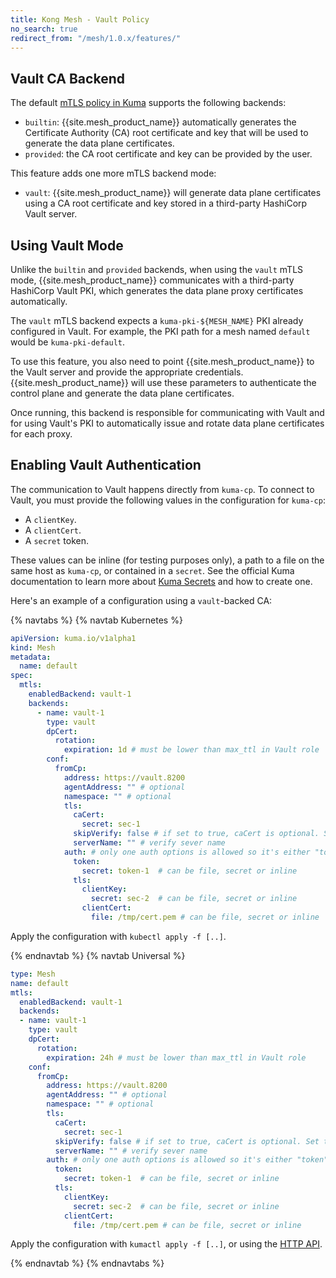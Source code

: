 ```yaml
---
title: Kong Mesh - Vault Policy
no_search: true
redirect_from: "/mesh/1.0.x/features/"
---
```


## Vault CA Backend

The default [mTLS policy in Kuma](https://kuma.io/docs/latest/policies/mutual-tls/)
supports the following backends:

* `builtin`: {{site.mesh_product_name}} automatically generates the Certificate
Authority (CA) root certificate and key that will be used to generate the data
plane certificates.
* `provided`: the CA root certificate and key can be provided by the user.

This feature adds one more mTLS backend mode:

* `vault`: {{site.mesh_product_name}} will generate data plane certificates
using a CA root certificate and key stored in a third-party HashiCorp Vault
server.

## Using Vault Mode

Unlike the `builtin` and `provided` backends, when using the `vault` mTLS mode,
{{site.mesh_product_name}} communicates with a third-party HashiCorp Vault PKI,
which generates the data plane proxy certificates automatically.

The `vault` mTLS backend expects a `kuma-pki-${MESH_NAME}` PKI already
configured in Vault. For example, the PKI path for a mesh named `default` would
be `kuma-pki-default`.

To use this feature, you also need to point {{site.mesh_product_name}} to the
Vault server and provide the appropriate credentials. {{site.mesh_product_name}}
will use these parameters to authenticate the control plane and generate the
data plane certificates.

Once running, this backend is responsible for communicating with Vault and for
using Vault's PKI to automatically issue and rotate data plane certificates for
each proxy.

## Enabling Vault Authentication

The communication to Vault happens directly from `kuma-cp`. To connect to
Vault, you must provide the following values in the configuration for `kuma-cp`:

* A `clientKey`.
* A `clientCert`.
* A `secret` token.

These values can be inline (for testing purposes only), a path to a file on the
same host as `kuma-cp`, or contained in a `secret`. See the official Kuma
documentation to learn more about [Kuma Secrets](https://kuma.io/docs/latest/documentation/secrets/)
and how to create one.

Here's an example of a configuration using a `vault`-backed CA:

{% navtabs %}
{% navtab Kubernetes %}

```yaml
apiVersion: kuma.io/v1alpha1
kind: Mesh
metadata:
  name: default
spec:
  mtls:
    enabledBackend: vault-1
    backends:
      - name: vault-1
        type: vault
        dpCert:
          rotation:
            expiration: 1d # must be lower than max_ttl in Vault role
        conf:
          fromCp:
            address: https://vault.8200
            agentAddress: "" # optional
            namespace: "" # optional
            tls:
              caCert:
                secret: sec-1
              skipVerify: false # if set to true, caCert is optional. Set to true only for development
              serverName: "" # verify sever name
            auth: # only one auth options is allowed so it's either "token" or "tls"
              token:
                secret: token-1  # can be file, secret or inline
              tls:
                clientKey:
                  secret: sec-2  # can be file, secret or inline
                clientCert:
                  file: /tmp/cert.pem # can be file, secret or inline
```

Apply the configuration with `kubectl apply -f [..]`.

{% endnavtab %}
{% navtab Universal %}

```yaml
type: Mesh
name: default
mtls:
  enabledBackend: vault-1
  backends:
  - name: vault-1
    type: vault
    dpCert:
      rotation:
        expiration: 24h # must be lower than max_ttl in Vault role
    conf:
      fromCp:
        address: https://vault.8200
        agentAddress: "" # optional
        namespace: "" # optional
        tls:
          caCert:
            secret: sec-1
          skipVerify: false # if set to true, caCert is optional. Set to true only for development
          serverName: "" # verify sever name
        auth: # only one auth options is allowed so it's either "token" or "tls"
          token:
            secret: token-1  # can be file, secret or inline
          tls:
            clientKey:
              secret: sec-2  # can be file, secret or inline
            clientCert:
              file: /tmp/cert.pem # can be file, secret or inline
```

Apply the configuration with `kumactl apply -f [..]`, or using the [HTTP API](https://kuma.io/docs/latest/documentation/http-api).

{% endnavtab %}
{% endnavtabs %}
